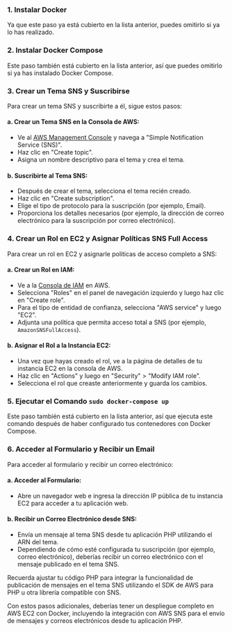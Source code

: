 ### 1. Instalar Docker
Ya que este paso ya está cubierto en la lista anterior, puedes omitirlo si ya lo has realizado.

### 2. Instalar Docker Compose
Este paso también está cubierto en la lista anterior, así que puedes omitirlo si ya has instalado Docker Compose.

### 3. Crear un Tema SNS y Suscribirse
Para crear un tema SNS y suscribirte a él, sigue estos pasos:

#### a. Crear un Tema SNS en la Consola de AWS:
   - Ve al [AWS Management Console](https://console.aws.amazon.com/) y navega a "Simple Notification Service (SNS)".
   - Haz clic en "Create topic".
   - Asigna un nombre descriptivo para el tema y crea el tema.

#### b. Suscribirte al Tema SNS:
   - Después de crear el tema, selecciona el tema recién creado.
   - Haz clic en "Create subscription".
   - Elige el tipo de protocolo para la suscripción (por ejemplo, Email).
   - Proporciona los detalles necesarios (por ejemplo, la dirección de correo electrónico para la suscripción por correo electrónico).

### 4. Crear un Rol en EC2 y Asignar Políticas SNS Full Access
Para crear un rol en EC2 y asignarle políticas de acceso completo a SNS:

#### a. Crear un Rol en IAM:
   - Ve a la [Consola de IAM](https://console.aws.amazon.com/iam/) en AWS.
   - Selecciona "Roles" en el panel de navegación izquierdo y luego haz clic en "Create role".
   - Para el tipo de entidad de confianza, selecciona "AWS service" y luego "EC2".
   - Adjunta una política que permita acceso total a SNS (por ejemplo, `AmazonSNSFullAccess`).

#### b. Asignar el Rol a la Instancia EC2:
   - Una vez que hayas creado el rol, ve a la página de detalles de tu instancia EC2 en la consola de AWS.
   - Haz clic en "Actions" y luego en "Security" > "Modify IAM role".
   - Selecciona el rol que creaste anteriormente y guarda los cambios.

### 5. Ejecutar el Comando `sudo docker-compose up`
Este paso también está cubierto en la lista anterior, así que ejecuta este comando después de haber configurado tus contenedores con Docker Compose.

### 6. Acceder al Formulario y Recibir un Email
Para acceder al formulario y recibir un correo electrónico:

#### a. Acceder al Formulario:
   - Abre un navegador web e ingresa la dirección IP pública de tu instancia EC2 para acceder a tu aplicación web.

#### b. Recibir un Correo Electrónico desde SNS:
   - Envía un mensaje al tema SNS desde tu aplicación PHP utilizando el ARN del tema.
   - Dependiendo de cómo esté configurada tu suscripción (por ejemplo, correo electrónico), deberías recibir un correo electrónico con el mensaje publicado en el tema SNS.

Recuerda ajustar tu código PHP para integrar la funcionalidad de publicación de mensajes en el tema SNS utilizando el SDK de AWS para PHP u otra librería compatible con SNS.

Con estos pasos adicionales, deberías tener un despliegue completo en AWS EC2 con Docker, incluyendo la integración con AWS SNS para el envío de mensajes y correos electrónicos desde tu aplicación PHP.
